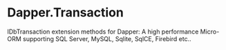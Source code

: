 # Dapper.Transaction
IDbTransaction extension methods for Dapper: A high performance Micro-ORM supporting SQL Server, MySQL, Sqlite, SqlCE, Firebird etc..
